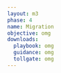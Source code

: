 ```yaml
---
layout: m3
phase: 4
name: Migration
objective: omg
downloads:
  playbook: omg
  guidance: omg
  tollgate: omg
---
```

